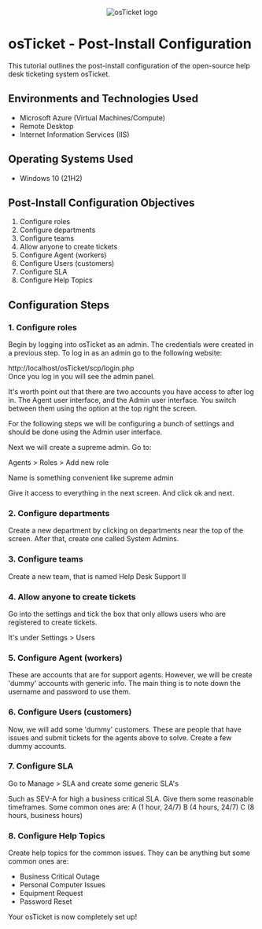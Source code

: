 <p align="center">
<img src="https://i.imgur.com/Clzj7Xs.png" alt="osTicket logo"/>
</p>

<h1>osTicket - Post-Install Configuration</h1>
This tutorial outlines the post-install configuration of the open-source help desk ticketing system osTicket.<br />

<h2>Environments and Technologies Used</h2>

- Microsoft Azure (Virtual Machines/Compute)
- Remote Desktop
- Internet Information Services (IIS)

<h2>Operating Systems Used </h2>

- Windows 10</b> (21H2)

<h2>Post-Install Configuration Objectives</h2>

1. Configure roles
2. Configure departments
3. Configure teams
4. Allow anyone to create tickets
5. Configure Agent (workers)
6. Configure Users (customers)
7. Configure SLA
8. Configure Help Topics

<h2>Configuration Steps</h2>
<h3>1. Configure roles</h3>
Begin by logging into osTicket as an admin. The credentials were created in a previous step.
To log in as an admin go to the following website:

http://localhost/osTicket/scp/login.php  <br>
Once you log in you will see the admin panel.

It's worth point out that there are two accounts you have access to after log in. The Agent user interface, and the Admin user interface. You switch between them using the option at the top right the screen.

For the following steps we will be configuring a bunch of settings and should be done using the Admin user interface.

Next we will create a supreme admin. Go to:

Agents > Roles > Add new role

Name is something convenient like supreme admin

Give it access to everything in the next screen. And click ok and next.

<h3>2. Configure departments</h3>

Create a new department by clicking on departments near the top of the screen. After that, create one called System Admins.

<h3>3. Configure teams</h3>

Create a new team, that is named Help Desk Support II

<h3>4. Allow anyone to create tickets</h3>

Go into the settings and tick the box that only allows users who are registered to create tickets.

It's under Settings > Users

<h3>5. Configure Agent (workers)</h3>

These are accounts that are for support agents. However, we will be create 'dummy' accounts with generic info. The main thing is to note down the username and password to use them.

<h3>6. Configure Users (customers)</h3>

Now, we will add some 'dummy' customers. These are people that have issues and submit tickets for the agents above to solve. Create a few dummy accounts.

<h3>7. Configure SLA</h3>

Go to Manage > SLA and create some generic SLA's

Such as SEV-A for high a business critical SLA. Give them some reasonable timeframes. Some common ones are:
A (1 hour, 24/7)
B (4 hours, 24/7)
C (8 hours, business hours)


<h3>8. Configure Help Topics</h3>

Create help topics for the common issues. They can be anything but some common ones are:

- Business Critical Outage
- Personal Computer Issues
- Equipment Request
- Password Reset

Your osTicket is now completely set up!

